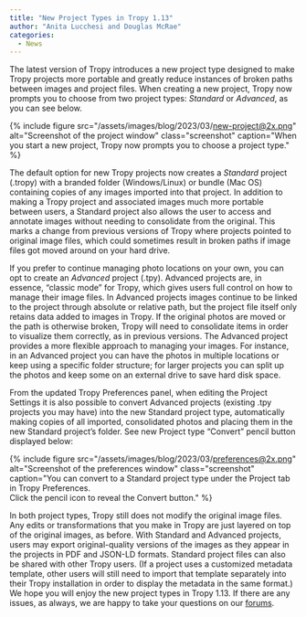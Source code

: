 ```yaml
---
title: "New Project Types in Tropy 1.13"
author: "Anita Lucchesi and Douglas McRae"
categories:
  - News
---
```

The latest version of Tropy introduces a new project type designed to make Tropy projects more portable and greatly reduce instances of broken paths between images and project files. When creating a new project, Tropy now prompts you to choose from two project types: *Standard* or *Advanced*, as you can see below.

{% include figure src="/assets/images/blog/2023/03/new-project@2x.png" alt="Screenshot of the project window" class="screenshot" caption="When you start a new project, Tropy now prompts you to choose a project type." %}

The default option for new Tropy projects now creates a *Standard* project (.tropy) with a branded folder (Windows/Linux) or bundle (Mac OS) containing copies of any images imported into that project. In addition to making a Tropy project and associated images much more portable between users, a Standard project also allows the user to access and annotate images without needing to consolidate from the original. This marks a change from previous versions of Tropy where projects pointed to original image files, which could sometimes result in broken paths if image files got moved around on your hard drive.

If you prefer to continue managing photo locations on your own, you can opt to create an *Advanced* project (.tpy). Advanced projects are, in essence, “classic mode” for Tropy, which gives users full control on how to manage their  image files. In Advanced projects images continue to be linked to the project through absolute or relative path, but the project file itself only retains data added to images in Tropy. If the original photos are moved or the path is otherwise broken, Tropy will need to consolidate items in order to visualize them correctly, as in previous  versions. The Advanced project provides a more flexible approach to managing your images. For instance, in an Advanced project you can have the photos in multiple locations or keep using a specific folder structure; for larger projects you can split up the photos and keep some on an external drive to save hard disk space.

From the updated Tropy Preferences panel, when editing the Project Settings it is also possible to convert Advanced projects (existing .tpy projects you may have) into the new Standard project type, automatically making copies of all imported, consolidated photos and placing them in the new Standard project’s folder. See new Project type “Convert” pencil button displayed below:

{% include figure src="/assets/images/blog/2023/03/preferences@2x.png" alt="Screenshot of the preferences window" class="screenshot" caption="You can convert to a Standard project type under the Project tab in Tropy Preferences. <br>Click the pencil icon to reveal the Convert button." %}

In both project types, Tropy still does not modify the original image files. Any edits or transformations that you make in Tropy are just layered on top of the original images, as before. With Standard and Advanced projects, users may export original-quality versions of the images as they appear in the projects in PDF and JSON-LD formats. Standard project files can also be shared with other Tropy users. (If a project uses a customized metadata template, other users will still need to import that template separately into their Tropy installation in order to display the metadata in the same format.) We hope you will enjoy the new project types in Tropy 1.13. If there are any issues, as always, we are happy to take your questions on our [forums](https://forums.tropy.org/). 
